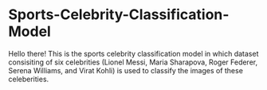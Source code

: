 # Sports-Celebrity-Classification-Model
Hello there!
This is the sports celebrity classification model in which dataset consisiting of six celebrities (Lionel Messi, Maria Sharapova, Roger Federer, Serena Williams, and Virat Kohli) is used to classify the images of these celeberities.    
